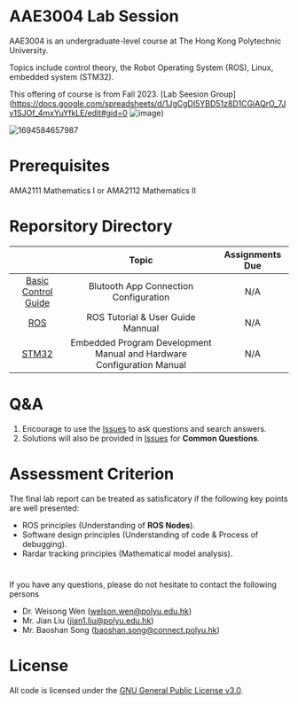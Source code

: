 # AAE3004 Lab Session
AAE3004 is an undergraduate-level course at The Hong Kong Polytechnic University.

Topics include control theory, the Robot Operating System (ROS), Linux, embedded system (STM32).

This offering of course is from Fall 2023.
[Lab Seesion Group](https://docs.google.com/spreadsheets/d/1JgCgDI5YBD51z8D1CGiAQrO_7Jv1SJOf_4mxYuYfkLE/edit#gid=0
![image](https://github.com/sdjkjsdh/AAE3004labsession/assets/14803083/cd1fc4f1-b074-4cc2-bd22-d4e575e98da5))

![1694584657987](https://github.com/sdjkjsdh/AAE3004labsession/assets/14803083/719ac399-1aca-4b8a-894e-592049372900)
# Prerequisites
AMA2111 Mathematics I or AMA2112 Mathematics II

# Reporsitory Directory
|                                    |  Topic                                 | Assignments Due|
|:----------------------------------:|:--------------------------------------------------------------------------------:|:--------------:|
| [Basic Control Guide](https://github.com/sdjkjsdh/AAE3004labsession/tree/main/Basic%20control%20guide/Bluetooth%20App%20(for%20testing%20remote%20control))                | Blutooth App Connection Configuration                                            | N/A            |  
| [ROS](https://github.com/sdjkjsdh/AAE3004labsession/tree/main/ROS)                                | ROS Tutorial & User Guide Mannual                                                | N/A            |
| [STM32](https://github.com/sdjkjsdh/AAE3004labsession/tree/main/STM32)                              | Embedded Program Development Manual and Hardware Configuration Manual            | N/A            |



# Q&A
1. Encourage to use the [Issues](https://github.com/sdjkjsdh/AAE3004labsession/issues) to ask questions and search answers.
2. Solutions will also be provided in [Issues](https://github.com/sdjkjsdh/AAE3004labsession/issues) for **Common Questions**. 

# Assessment Criterion
The final lab report can be treated as satisficatory if the following key points are well presented:
- ROS principles (Understanding of **ROS Nodes**).
- Software design principles (Understanding of code & Process of debugging). 
- Rardar tracking principles (Mathematical model analysis).

# 
If you have any questions, please do not hesitate to contact the following persons

- Dr. Weisong Wen (welson.wen@polyu.edu.hk)
- Mr. Jian Liu (jian1.liu@polyu.edu.hk)
- Mr. Baoshan Song (baoshan.song@connect.polyu.hk)

# License
All code is licensed under the [GNU General Public License v3.0](https://github.com/sdjkjsdh/AAE3004labsession/blob/main/LICENSE).
